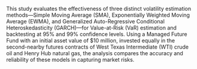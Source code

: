This study evaluates the effectiveness of three distinct volatility estimation methods—Simple Moving Average (SMA), 
Exponentially Weighted Moving Average (EWMA), and Generalized Auto-Regressive Conditional Heteroskedasticity (GARCH)—for Value-at-Risk (VaR) 
estimation and backtesting at 95% and 99% confidence levels. 
Using a Managed Future Fund with an initial asset value of \$10 million, 
invested equally in the second-nearby futures contracts of West Texas Intermediate (WTI) crude oil and Henry Hub natural gas, 
the analysis compares the accuracy and reliability of these models in capturing market risks.
